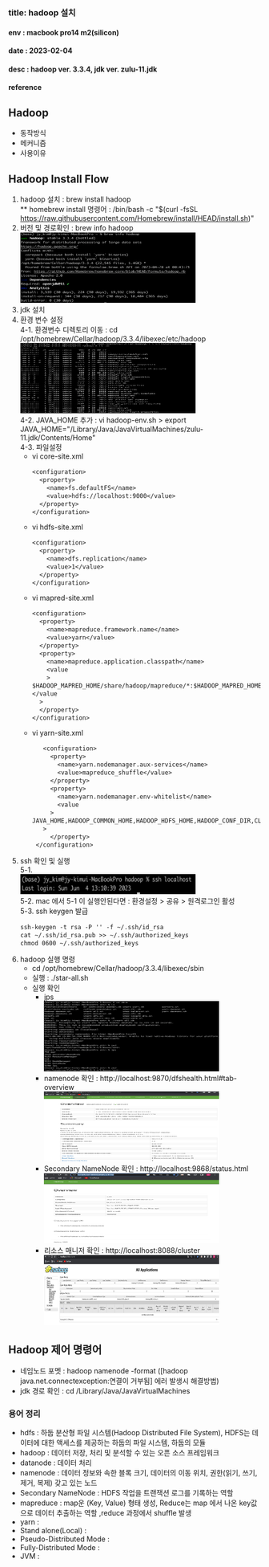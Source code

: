 ### title: hadoop 설치
#### env : macbook pro14 m2(silicon)
#### date : 2023-02-04
#### desc : hadoop ver. 3.3.4, jdk ver. zulu-11.jdk  
#### reference   

## Hadoop
- 동작방식  
- 메커니즘  
- 사용이유  



## Hadoop Install Flow
1. hadoop 설치 : brew install hadoop    
    ** homebrew install 명령어 : /bin/bash -c "$(curl -fsSL https://raw.githubusercontent.com/Homebrew/install/HEAD/install.sh)"  
2. 버전 및 경로확인 : brew info hadoop      
     <img src = "img_9.png" width = "350" height = "140"/>  
3. jdk 설치  
4. 환경 변수 설정      
   4-1. 환경변수 디렉토리 이동 : cd /opt/homebrew/Cellar/hadoop/3.3.4/libexec/etc/hadoop  
    <img src = "img_10.png" width = "350" height = "140"/>    
   4-2. JAVA_HOME 추가 : vi hadoop-env.sh  >  export JAVA_HOME="/Library/Java/JavaVirtualMachines/zulu-11.jdk/Contents/Home"    
   4-3. 파일설정    
   * vi core-site.xml   
       ```    
       <configuration>
         <property>
           <name>fs.defaultFS</name>
           <value>hdfs://localhost:9000</value>
         </property>
       </configuration>
       ```  
   * vi hdfs-site.xml
      ```    
      <configuration>
        <property>
          <name>dfs.replication</name>
          <value>1</value>
        </property>
      </configuration>
     ```     
   * vi mapred-site.xml
      ```    
      <configuration>
        <property>
          <name>mapreduce.framework.name</name>
          <value>yarn</value>
        </property>
        <property>
          <name>mapreduce.application.classpath</name>
          <value
          >      $HADOOP_MAPRED_HOME/share/hadoop/mapreduce/*:$HADOOP_MAPRED_HOME/share/hadoop/mapreduce/lib/*</value
        >
        </property>
      </configuration>
      ```  
   * vi yarn-site.xml  
     ```    
        <configuration>
          <property>
            <name>yarn.nodemanager.aux-services</name>
            <value>mapreduce_shuffle</value>
          </property>
          <property>
            <name>yarn.nodemanager.env-whitelist</name>
            <value
          >      JAVA_HOME,HADOOP_COMMON_HOME,HADOOP_HDFS_HOME,HADOOP_CONF_DIR,CLASSPATH_PREPEND_DISTCACHE,HADOOP_YARN_HOME,HADOOP_HOME,PATH,LANG,TZ,HADOOP_MAPRED_HOME</value
        >
          </property>
      </configuration>
     ```    
5. ssh 확인 및 실행  
    5-1.   
        <img src = "img_11.png" width = "350" height = "40"/>    
    5-2. mac 에서 5-1 이 실행안된다면 : 환경설정 > 공유 > 원격로그인 활성   
    5-3. ssh keygen 발급  
    ```   
    ssh-keygen -t rsa -P '' -f ~/.ssh/id_rsa
    cat ~/.ssh/id_rsa.pub >> ~/.ssh/authorized_keys
    chmod 0600 ~/.ssh/authorized_keys
    ```  
6. hadoop 실행 명령  
   - cd /opt/homebrew/Cellar/hadoop/3.3.4/libexec/sbin    
   - 실행 : ./star-all.sh  
   - 실행 확인   
     - jps     
        <img src = "img_12.png" width = "350" height = "140"/>    
     - namenode 확인 : http://localhost:9870/dfshealth.html#tab-overview    
        <img src = "img_13.png" width = "350" height = "140"/>  
     - Secondary NameNode 확인 : http://localhost:9868/status.html  
        <img src = "img_15.png" width = "350" height = "140"/>  
     - 리소스 매니저 확인 : http://localhost:8088/cluster  
        <img src = "img_14.png" width = "350" height = "140"/>  
      

## Hadoop 제어 명령어  
- 네임노드 포멧 : hadoop namenode -format ([hadoop java.net.connectexception:연결이 거부됨] 에러 발생시 해결방법)
- jdk 경로 확인 : cd /Library/Java/JavaVirtualMachines  

### 용어 정리  
- hdfs : 하둡 분산형 파일 시스템(Hadoop Distributed File System), HDFS는 데이터에 대한 액세스를 제공하는 하둡의 파일 시스템, 하둡의 모듈  
- hadoop : 데이터 저장, 처리 및 분석할 수 있는 오픈 소스 프레임워크  
- datanode : 데이터 처리
- namenode : 데이터 정보와 속한 블록 크기, 데이터의 이동 위치, 권한(읽기, 쓰기, 제거, 복제) 갖고 있는 노드
- Secondary NameNode : HDFS 작업을 트랜잭션 로그를 기록하는 역할 
- mapreduce : map운 (Key, Value) 형태 생성, Reduce는 map 에서 나온 key값으로 데이터 추출하는 역할 ,reduce 과정에서 shuffle 발생 
- yarn : 
- Stand alone(Local) :
- Pseudo-Distributed Mode :
- Fully-Distributed Mode :
- JVM : 


